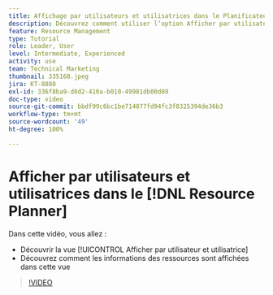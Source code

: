 ```yaml
---
title: Affichage par utilisateurs et utilisatrices dans le Planificateur de ressources
description: Découvrez comment utiliser l’option Afficher par utilisateur et utilisatrice et comment les informations des ressources sont affichées dans cette vue.
feature: Resource Management
type: Tutorial
role: Leader, User
level: Intermediate, Experienced
activity: use
team: Technical Marketing
thumbnail: 335168.jpeg
jira: KT-8880
exl-id: 336f8ba9-d8d2-410a-b010-49981db00d89
doc-type: video
source-git-commit: bbdf99c6bc1be714077fd94fc3f8325394de36b3
workflow-type: tm+mt
source-wordcount: '49'
ht-degree: 100%

---
```


# Afficher par utilisateurs et utilisatrices dans le [!DNL Resource Planner]

Dans cette vidéo, vous allez :

* Découvrir la vue [!UICONTROL Afficher par utilisateur et utilisatrice]
* Découvrez comment les informations des ressources sont affichées dans cette vue


>[!VIDEO](https://video.tv.adobe.com/v/3443808/?quality=12&learn=on&enablevpops=1&captions=fre_fr)
